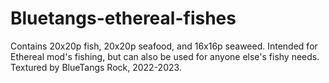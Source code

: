 # Bluetangs-ethereal-fishes
Contains 20x20p fish, 20x20p seafood, and 16x16p seaweed. Intended for Ethereal mod's fishing, but can also be used for anyone else's fishy needs.
Textured by BlueTangs Rock, 2022-2023.
